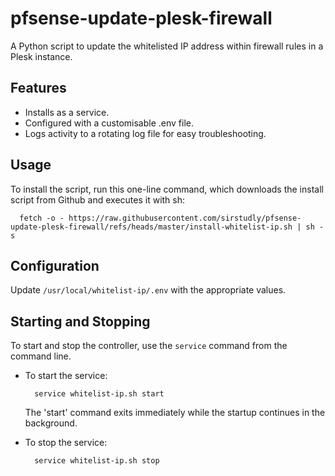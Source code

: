pfsense-update-plesk-firewall
===================

A Python script to update the whitelisted IP address within firewall rules in a Plesk instance.

## Features

- Installs as a service.
- Configured with a customisable .env file.
- Logs activity to a rotating log file for easy troubleshooting.

Usage
-----

To install the script, run this one-line command, which downloads the install script from Github and executes it with sh:

```
  fetch -o - https://raw.githubusercontent.com/sirstudly/pfsense-update-plesk-firewall/refs/heads/master/install-whitelist-ip.sh | sh -s
```

Configuration
---------------------

Update `/usr/local/whitelist-ip/.env` with the appropriate values.

Starting and Stopping
---------------------

To start and stop the controller, use the `service` command from the command line.

- To start the service:

  ```
    service whitelist-ip.sh start
  ```
  The 'start' command exits immediately while the startup continues in the background.

- To stop the service:

  ```
    service whitelist-ip.sh stop
  ```
